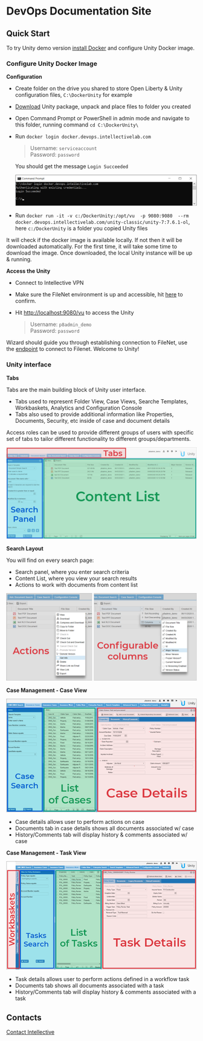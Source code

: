# DevOps Documentation Site

## Quick Start
To try Unity demo version [install Docker](./how-to-install-docker.md) and configure Unity Docker image. 
### Configure Unity Docker Image

**Configuration**

- Create folder on the drive you shared to store Open Liberty & Unity configuration files, `C:\DockerUnity` for example 
- [Download](link-to-server.zip) Unity package, unpack and place files to folder you created 
- Open Command Prompt or PowerShell in admin mode and navigate to this folder, running command 
 `cd C:\DockerUnity\`
- Run `docker login docker.devops.intellectivelab.com`

	> Username: `serviceaccount`  
	> Password: `password` 

	You should get the message `Login Succeeded` 

	![unity-cmd](.\images\unity-installation-1.png) 
	
- Run `docker run -it -v c:/DockerUnity:/opt/vu  -p 9080:9080  --rm docker.devops.intellectivelab.com/unity-classic/unity-7:7.6.1-ol`, here `c:/DockerUnity` is a folder you copied Unity files 

It will check if the docker image is available locally.
If not then it will be downloaded automatically.
For the first time, it will take some time to download the image.
Once downloaded, the local Unity instance will be up & running. 

**Access the Unity**

- Connect to Intellective VPN
- Make sure the FileNet environment is up and accessible, hit [here](http://172.31.27.3:9080/wsi/FNCEWS40MTOM/) to confirm.

- Hit [http://localhost:9080/vu](http://localhost:9080/vu) to access the Unity

	> Username: `p8admin_demo`  
	> Password: `password`
	
Wizard should guide you through establishing connection to FileNet, use the [endpoint](http://172.31.27.3:9080/wsi/FNCEWS40MTOM/) to connect to Filenet. 
Welcome to Unity! 
	
### Unity interface ### 

**Tabs**

Tabs are the main building block of Unity user interface. 

- Tabs used to represent Folder View, Case Views, Searche Templates, Workbaskets, Analytics and Configuration Console 
- Tabs also used to provide additional information like Properties, Documents, Security, etc inside of case and document details  
	
Access roles can be used to provide different groups of users with specific set of tabs to tailor different functionality to different groups/departments. 

![Search layout](.\images\quick-start\unity-ui-1-updated.png) 

**Search Layout**

You will find on every search page: 

- Search panel, where you enter search criteria 
- Content List, where you view your search results 
- Actions to work with documents from content list 

![Actions](.\images\quick-start\unity-ui-2-updated-2.png) 

**Case Management - Case View** 

![Case Views](.\images\quick-start\unity-ui-7-updated.png)

- Case details allows user to perform actions on case
- Documents tab in case details shows all documents associated w/ case
- History/Comments tab will display history & comments associated w/ case 

**Case Management - Task View** 

![Case Views](.\images\quick-start\unity-ui-8-updated.png) 

- Task details allows user to perform actions defined in a workflow task
- Documents tab shows all documents associated with a task
- History/Comments tab will display history & comments associated with a task 

## Contacts

[Contact Intellective](https://www.intellective.com/contact-us/)
